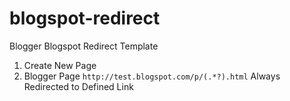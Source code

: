 # blogspot-redirect
Blogger Blogspot Redirect Template

1. Create New Page
2. Blogger Page ``http://test.blogspot.com/p/(.*?).html`` Always Redirected to Defined Link
